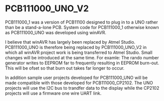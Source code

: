 # PCB111000_UNO_V2
PCB111000_1 was a version of PCB11100 designed to plug in to a UNO rather than be a stand-a-lone PCB.
System code for PCB111000_1 otherwise known as PCB111000_UNO was developed using winAVR.

I believe that winAVR has largely been replaced by Atmel Studio.
PCB111000_UNO is therefore being replaced by PCB111000_UNO_V2 in which all winAVR project work is being
transferred to Atmel Studio. Small changes will be introduced at the same time. For examle:
The rando number generator writes to EEPROM far to frequently resulting in EEPROM burn-out. 
This will be ofset so that burn out takes far longer to occur.

In addition sample user projects developed for PCB111000_UNO will be made compatible with those developed for PCB111000_CP2102.
The UNO projects will use the I2C bus to trandfer data to the display while the CP2102 projects will use a firmware one wire UART link.

